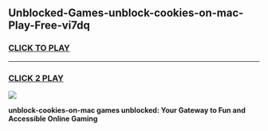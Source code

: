 
## Unblocked-Games-unblock-cookies-on-mac-Play-Free-vi7dq
<h3>
<a href="https://premium76.site?title=unblock-cookies-on-mac&ref=20M">CLICK TO PLAY</a></h3>
<hr>

<h3>
<a href="https://premium76.site?title=unblock-cookies-on-mac&ref=20M">CLICK 2 PLAY</a>
  
</h3>

<a href="https://premium76.site?title=unblock-cookies-on-mac&ref=19M"><img src="https://clearcache.store/games.png"></a>


**unblock-cookies-on-mac games unblocked: Your Gateway to Fun and Accessible Online Gaming**
